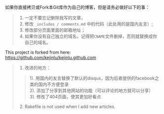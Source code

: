如果你直接拷贝或Fork本Git库作为自己的博客，但是请务必做好以下的事：     
>1. 一定不要忘记删除我写的文章，    
>2. 修改 `_includes / comments.md` 中的代码（此处用的是国内友言）;    
>3. 修改部分页面里面的邮箱地址；    
>4. 如果你没有自己独立的域名，记得把`CNAME`文件删掉，否则就替换成你自己的域名。    
  

This project is forked from here: https://github.com/kejinlu/kejinlu.github.com      

>1. 改进的地方：    
>>1). 用国内的友言替换了默认的disqus，因为后者提供的facebook之类的国内不方便登录   
>>2). 添加了分享到其他网站的功能（可以评论的地方就可以分享）    
>>3). 修改了404页面，使其更加好看点     
>2. Rakefile is not used when I add new articles.    

